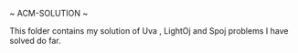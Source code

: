 
~ ACM-SOLUTION ~

This folder contains my solution of Uva , LightOj and Spoj problems I have solved do far.
